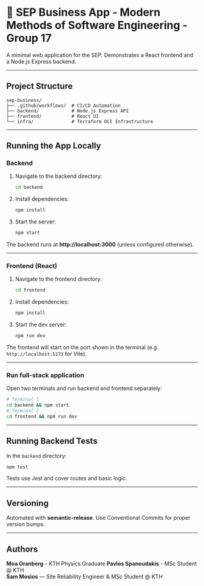 # 🧱 SEP Business App - Modern Methods of Software Engineering - Group 17

A minimal web application for the SEP. Demonstrates a React frontend and a Node.js Express backend.

---

## Project Structure

```
sep-business/
├── .github/workflows/  # CI/CD Automation
├── backend/            # Node.js Express API
├── frontend/           # React UI
└── infra/              # Terraform OCI Infrastructure
```

---

## Running the App Locally

### Backend

1. Navigate to the backend directory:
   ```bash
   cd backend
   ```

2. Install dependencies:
   ```bash
   npm install
   ```

3. Start the server:
   ```bash
   npm start
   ```

The backend runs at **http://localhost:3000** (unless configured otherwise).

---

### Frontend (React)

1. Navigate to the frontend directory:
   ```bash
   cd frontend
   ```

2. Install dependencies:
   ```bash
   npm install
   ```

3. Start the dev server:
   ```bash
   npm run dev
   ```

The frontend will start on the port shown in the terminal (e.g. `http://localhost:5173` for Vite).

---

### Run full-stack application

Open two terminals and run backend and frontend separately:
```bash
# Terminal 1
cd backend && npm start
# Terminal 2
cd frontend && npm run dev
```

---

## Running Backend Tests

In the `backend` directory:
```bash
npm test
```

Tests use Jest and cover routes and basic logic.

---

## Versioning

Automated with **semantic-release**. Use Conventional Commits for proper version bumps.

---

## Authors

**Moa Granberg** - KTH Physics Graduate
**Pavlos Spanoudakis** - MSc Student @ KTH  
**Sam Mosios** — Site Reliability Engineer & MSc Student @ KTH
